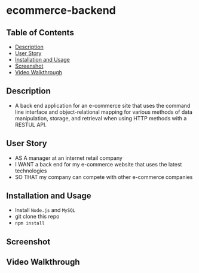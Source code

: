 # ecommerce-backend

## Table of Contents

- [Description](#description)
- [User Story](#user-story)
- [Installation and Usage](#installation-and-usage)
- [Screenshot](#screenshot)
- [Video Walkthrough](#video-walkthrough)

## Description

- A back end application for an e-commerce site that uses the command line interface and object-relational mapping for various methods of data manipulation, storage, and retrieval when using HTTP methods with a RESTUL API.

## User Story

- AS A manager at an internet retail company
- I WANT a back end for my e-commerce website that uses the latest technologies
- SO THAT my company can compete with other e-commerce companies

## Installation and Usage

- Install `Node.js` and `MySQL`
- git clone this repo
- `npm install`

## Screenshot

## Video Walkthrough
